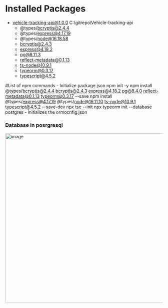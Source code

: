 # Installed Packages

- vehicle-tracking-api@1.0.0 C:\gitrepo\Vehicle-tracking-api
  - @types/bcryptjs@2.4.4  
  - @types/express@4.17.19  
  - @types/node@16.18.58  
  - bcryptjs@2.4.3  
  - express@4.18.2  
  - pg@8.11.3  
  - reflect-metadata@0.1.13  
  - ts-node@10.9.1  
  - typeorm@0.3.17  
  - typescript@4.5.2
 
#List of npm commands - 
Initialize package.json
npm init -y
npm install @types/bcryptjs@2.4.4 bcryptjs@2.4.3 express@4.18.2 pg@8.4.0 reflect-metadata@0.1.13 typeorm@0.3.17 --save
npm install @types/express@4.17.19 @types/node@16.11.10 ts-node@10.9.1 typescript@4.5.2 --save-dev
npx tsc --init
npx typeorm init --database postgres - Initializes the ormocnfig.json




### Database in posrgresql
<img width="542" alt="image" src="https://github.com/KaushalRai12/Vehicle-tracking-api/assets/49307466/65ca85a3-5574-473d-ba59-217eb4851688">
